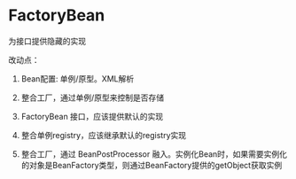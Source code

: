 # FactoryBean

为接口提供隐藏的实现

改动点：

1. Bean配置: 单例/原型。XML解析

2. 整合工厂，通过单例/原型来控制是否存储

2. FactoryBean 接口，应该提供默认的实现

3. 整合单例registry，应该继承默认的registry实现

4. 整合工厂，通过 BeanPostProcessor 融入。实例化Bean时，如果需要实例化的对象是BeanFactory类型，则通过BeanFactory提供的getObject获取实例



